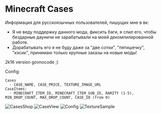 # Minecraft Cases

Информация для русскоязычных пользователей, пишущих мне в вк: 
 - Я не веду поддержку данного мода, фиксить баги, я слил его, чтобы бездарные дауничи не зарабатывали на моей декомпилированной работе.
 - Дорабатывать его я не буду даже за "две сотки",  "пятишечку", "кэсик", принимаю только крупные заказы на новые моды!

2k16 version govnocode ;)

Config: 
 
```
Cases
  - CASE_NAME, CASE_PRICE, TEXTURE_IMAGE_URL
CaseItems: 
  - MINECRAFT_ITEM_ID, MINECRAFT_ITEM_SUB_ID, RARITY (1-5), MIN_DROP_COUNT, MAX_DROP_COUNT, CASE_ID (from 0)
```

![CasesShop](https://pp.userapi.com/c638116/v638116748/31413/y8yL2D7VXM0.jpg)
![CaseView](https://pp.userapi.com/c638116/v638116748/31423/TnFZ0s4p34g.jpg)
![Config](https://pp.userapi.com/c638116/v638116748/30fad/DQD2mMet-Us.jpg)
![TextureSample](https://pp.userapi.com/c638116/v638116459/335ad/TsKK7nvLu2o.jpg)



